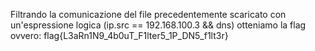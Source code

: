 Filtrando la comunicazione del file precedentemente scaricato con un'espressione logica (ip.src == 192.168.100.3 && dns) otteniamo la flag ovvero: flag{L3aRn1N9_4b0uT_F1lter5_1P_DN5_f1lt3r}